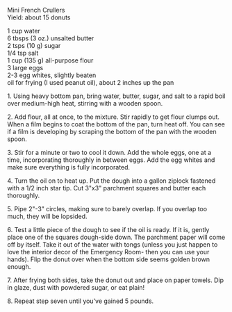 
 Mini French Crullers  
Yield: about 15 donuts  
    
1 cup water  
6 tbsps (3 oz.) unsalted butter  
2 tsps (10 g) sugar  
1/4 tsp salt  
1 cup (135 g) all-purpose flour  
3 large eggs  
2-3 egg whites, slightly beaten  
oil for frying (I used peanut oil), about 2 inches up the pan  
    
    
    
1\. Using heavy bottom pan, bring water, butter, sugar, and salt to a rapid boil over medium-high heat, stirring with a wooden spoon.  
    
    
2\. Add flour, all at once, to the mixture. Stir rapidly to get flour clumps out. When a film begins to coat the bottom of the pan, turn heat off. You can see if a film is developing by scraping the bottom of the pan with the wooden spoon.   
    
    
    
3\. Stir for a minute or two to cool it down. Add the whole eggs, one at a time, incorporating thoroughly in between eggs. Add the egg whites and make sure everything is fully incorporated.  
    
    
4\. Turn the oil on to heat up. Put the dough into a gallon ziplock fastened with a 1/2 inch star tip. Cut 3"x3" parchment squares and butter each thoroughly.   
    
    
5\. Pipe 2"-3" circles, making sure to barely overlap. If you overlap too much, they will be lopsided.  
    
    
6\. Test a little piece of the dough to see if the oil is ready. If it is, gently place one of the squares dough-side down. The parchment paper will come off by itself. Take it out of the water with tongs (unless you just happen to love the interior decor of the Emergency Room- then you can use your hands). Flip the donut over when the bottom side seems golden brown enough.  
    
    
7\. After frying both sides, take the donut out and place on paper towels. Dip in glaze, dust with powdered sugar, or eat plain!   
    
8\. Repeat step seven until you've gained 5 pounds.   
